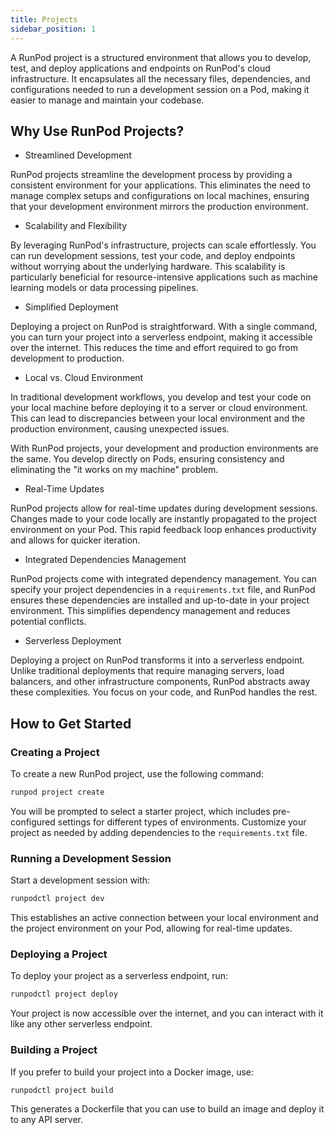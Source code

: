 ```yaml
---
title: Projects
sidebar_position: 1
---
```



A RunPod project is a structured environment that allows you to develop, test, and deploy applications and endpoints on RunPod's cloud infrastructure. 
It encapsulates all the necessary files, dependencies, and configurations needed to run a development session on a Pod, making it easier to manage and maintain your codebase.

## Why Use RunPod Projects?

- Streamlined Development

RunPod projects streamline the development process by providing a consistent environment for your applications. This eliminates the need to manage complex setups and configurations on local machines, ensuring that your development environment mirrors the production environment.

- Scalability and Flexibility

By leveraging RunPod's infrastructure, projects can scale effortlessly. You can run development sessions, test your code, and deploy endpoints without worrying about the underlying hardware. This scalability is particularly beneficial for resource-intensive applications such as machine learning models or data processing pipelines.

- Simplified Deployment

Deploying a project on RunPod is straightforward. With a single command, you can turn your project into a serverless endpoint, making it accessible over the internet. This reduces the time and effort required to go from development to production.


- Local vs. Cloud Environment

In traditional development workflows, you develop and test your code on your local machine before deploying it to a server or cloud environment. This can lead to discrepancies between your local environment and the production environment, causing unexpected issues.

With RunPod projects, your development and production environments are the same. You develop directly on Pods, ensuring consistency and eliminating the "it works on my machine" problem.

- Real-Time Updates

RunPod projects allow for real-time updates during development sessions. Changes made to your code locally are instantly propagated to the project environment on your Pod. This rapid feedback loop enhances productivity and allows for quicker iteration.

- Integrated Dependencies Management

RunPod projects come with integrated dependency management. You can specify your project dependencies in a `requirements.txt` file, and RunPod ensures these dependencies are installed and up-to-date in your project environment. This simplifies dependency management and reduces potential conflicts.

- Serverless Deployment

Deploying a project on RunPod transforms it into a serverless endpoint. Unlike traditional deployments that require managing servers, load balancers, and other infrastructure components, RunPod abstracts away these complexities. You focus on your code, and RunPod handles the rest.

## How to Get Started

### Creating a Project

To create a new RunPod project, use the following command:

```bash
runpod project create
```

You will be prompted to select a starter project, which includes pre-configured settings for different types of environments. Customize your project as needed by adding dependencies to the `requirements.txt` file.

### Running a Development Session

Start a development session with:

```bash
runpodctl project dev
```

This establishes an active connection between your local environment and the project environment on your Pod, allowing for real-time updates.

### Deploying a Project

To deploy your project as a serverless endpoint, run:

```bash
runpodctl project deploy
```

Your project is now accessible over the internet, and you can interact with it like any other serverless endpoint.

### Building a Project

If you prefer to build your project into a Docker image, use:

```bash
runpodctl project build
```

This generates a Dockerfile that you can use to build an image and deploy it to any API server.
